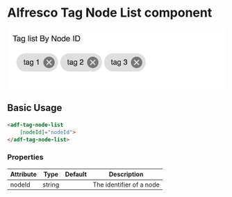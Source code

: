 # Alfresco Tag Node List component

![Custom columns](docassets/images/tag1.png)

## Basic Usage

```html
<adf-tag-node-list 
    [nodeId]="nodeId">
</adf-tag-node-list>
``` 

### Properties

| Attribute | Type | Default | Description |
| --- | --- | --- | --- |
| nodeId | string | | The identifier of a node |
